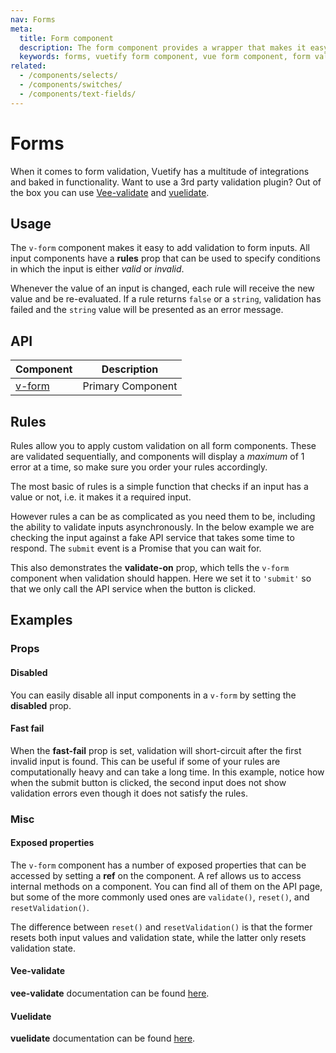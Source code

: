 ```yaml
---
nav: Forms
meta:
  title: Form component
  description: The form component provides a wrapper that makes it easy to process and control validation states of input components.
  keywords: forms, vuetify form component, vue form component, form validation
related:
  - /components/selects/
  - /components/switches/
  - /components/text-fields/
---
```


# Forms

When it comes to form validation, Vuetify has a multitude of integrations and baked in functionality. Want to use a 3rd party validation plugin? Out of the box you can use [Vee-validate](https://github.com/baianat/Vee-validate) and [vuelidate](https://github.com/vuelidate/vuelidate).

<promoted slug="vuemastery-forms" />

## Usage

The `v-form` component makes it easy to add validation to form inputs. All input components have a **rules** prop that can be used to specify conditions in which the input is either *valid* or *invalid*.

Whenever the value of an input is changed, each rule will receive the new value and be re-evaluated. If a rule returns `false` or a `string`, validation has failed and the `string` value will be presented as an error message.

<example file="v-form/usage" />

## API

| Component | Description |
| - | - |
| [v-form](/api/v-form/) | Primary Component |

<api-inline hide-links />

## Rules

Rules allow you to apply custom validation on all form components. These are validated sequentially, and components will display a *maximum* of 1 error at a time, so make sure you order your rules accordingly.

The most basic of rules is a simple function that checks if an input has a value or not, i.e. it makes it a required input.

<example file="v-form/rules-required" />

However rules a can be as complicated as you need them to be, including the ability to validate inputs asynchronously. In the below example we are checking the input against a fake API service that takes some time to respond. The `submit` event is a Promise that you can wait for.

This also demonstrates the **validate-on** prop, which tells the `v-form` component when validation should happen. Here we set it to `'submit'` so that we only call the API service when the button is clicked.

<example file="v-form/rules-async" />

## Examples

### Props

#### Disabled

You can easily disable all input components in a `v-form` by setting the **disabled** prop.

<example file="v-form/prop-disabled" />

#### Fast fail

When the **fast-fail** prop is set, validation will short-circuit after the first invalid input is found. This can be useful if some of your rules are computationally heavy and can take a long time. In this example, notice how when the submit button is clicked, the second input does not show validation errors even though it does not satisfy the rules.

<example file="v-form/prop-fast-fail" />

### Misc

#### Exposed properties

The `v-form` component has a number of exposed properties that can be accessed by setting a **ref** on the component. A ref allows us to access internal methods on a component. You can find all of them on the API page, but some of the more commonly used ones are `validate()`, `reset()`, and `resetValidation()`.

The difference between `reset()` and `resetValidation()` is that the former resets both input values and validation state, while the latter only resets validation state.

<example file="v-form/misc-exposed" />

#### Vee-validate

**vee-validate** documentation can be found [here](https://vee-validate.logaretm.com/v4/).

<example file="v-form/misc-vee-validate" />

#### Vuelidate

**vuelidate** documentation can be found [here](https://vuelidate-next.netlify.app/).

<example file="v-form/misc-vuelidate" />
